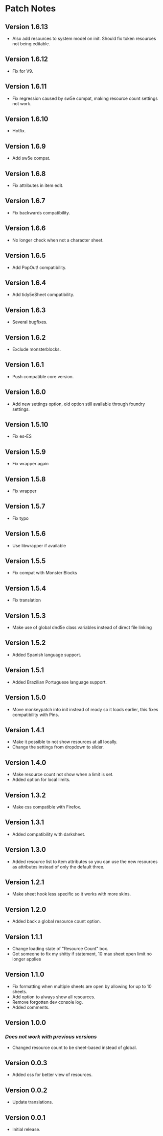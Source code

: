 # Patch Notes

## Version 1.6.13

- Also add resources to system model on init. Should fix token resources not being editable.

## Version 1.6.12

- Fix for V9.

## Version 1.6.11

- Fix regression caused by sw5e compat, making resource count settings not work.

## Version 1.6.10

- Hotfix.

## Version 1.6.9

- Add sw5e compat.

## Version 1.6.8

- Fix attributes in item edit.

## Version 1.6.7

- Fix backwards compatibility.

## Version 1.6.6

- No longer check when not a character sheet.

## Version 1.6.5

- Add PopOut! compatibility.

## Version 1.6.4

- Add tidy5eSheet compatibility.

## Version 1.6.3

- Several bugfixes.

## Version 1.6.2

- Exclude monsterblocks.

## Version 1.6.1

- Push compatible core version.

## Version 1.6.0

- Add new settings option, old option still available through foundry settings.

## Version 1.5.10

- Fix es-ES

## Version 1.5.9

- Fix wrapper again

## Version 1.5.8

- Fix wrapper

## Version 1.5.7

- Fix typo

## Version 1.5.6

- Use libwrapper if available

## Version 1.5.5

- Fix compat with Monster Blocks

## Version 1.5.4

- Fix translation

## Version 1.5.3

- Make use of global dnd5e class variables instead of direct file linking

## Version 1.5.2

- Added Spanish language support.

## Version 1.5.1

- Added Brazilian Portuguese language support.

## Version 1.5.0

- Move monkeypatch into init instead of ready so it loads earlier, this fixes compatibility with Pins.

## Version 1.4.1

- Make it possible to not show resources at all locally.
- Change the settings from dropdown to slider.

## Version 1.4.0

- Make resource count not show when a limit is set.
- Added option for local limits.

## Version 1.3.2

- Make css compatible with Firefox.

## Version 1.3.1

- Added compatibility with darksheet.

## Version 1.3.0

- Added resource list to item attributes so you can use the new resources as attributes instead of only the default three.

## Version 1.2.1

- Make sheet hook less specific so it works with more skins.

## Version 1.2.0

- Added back a global resource count option.

## Version 1.1.1

- Change loading state of "Resource Count" box.
- Got someone to fix my shitty if statement, 10 max sheet open limit no longer applies

## Version 1.1.0

- Fix formatting when multiple sheets are open by allowing for up to 10 sheets.
- Add option to always show all resources.
- Remove forgotten dev console log.
- Added comments.

## Version 1.0.0

### **_Does not work with previous versions_**

- Changed resource count to be sheet-based instead of global.

## Version 0.0.3

- Added css for better view of resources.

## Version 0.0.2

- Update translations.

## Version 0.0.1

- Initial release.
